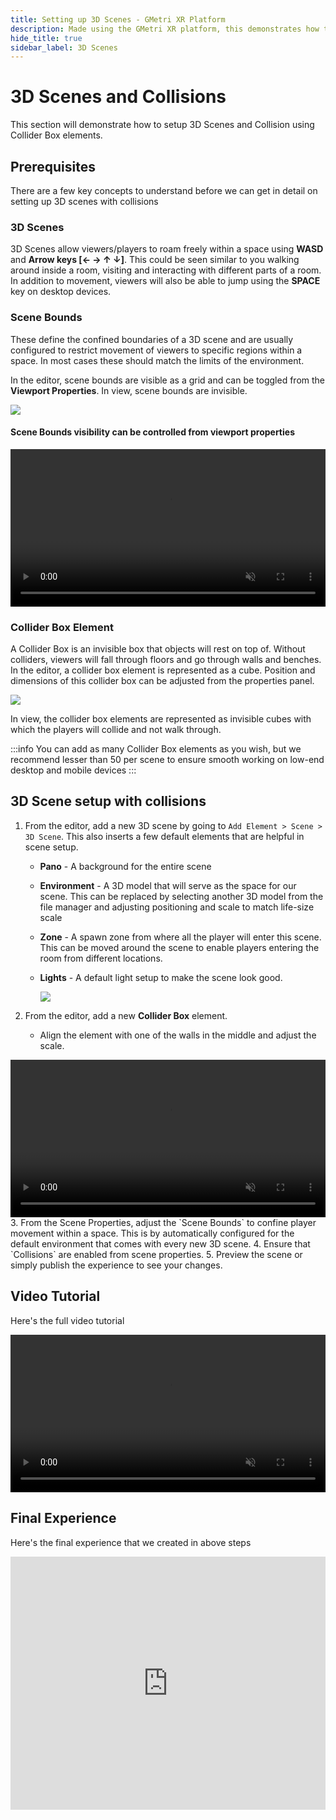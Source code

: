 ```yaml
---
title: Setting up 3D Scenes - GMetri XR Platform
description: Made using the GMetri XR platform, this demonstrates how to add and setup 3D scenes for your XR experiences.
hide_title: true
sidebar_label: 3D Scenes
---
```


# 3D Scenes and Collisions
This section will demonstrate how to setup 3D Scenes and Collision using Collider Box elements. 

## Prerequisites
There are a few key concepts to understand before we can get in detail on setting up 3D scenes with collisions

### 3D Scenes 
3D Scenes allow viewers/players to roam freely within a space using **WASD** and **Arrow keys [← → ↑ ↓]**. This could be seen similar to you walking around inside a room, visiting and interacting with different parts of a room. 
In addition to movement, viewers will also be able to jump using the **SPACE** key on desktop devices.

### Scene Bounds
These define the confined boundaries of a 3D scene and are usually configured to restrict movement of viewers to specific regions within a space. In most cases these should match the limits of the environment.

In the editor, scene bounds are visible as a grid and can be toggled from the **Viewport Properties**. 
In view, scene bounds are invisible.

![](https://s.vrgmetri.com/image/q_90/gb-web/portal-docs/assets/img/screenshots/3D_scene/3D_scene_bounds.png#boxShadow)

#### Scene Bounds visibility can be controlled from viewport properties

<video controls="true" allowfullscreen="true" muted="true" width="100%">
  <source src="https://gb-web.s3.ap-south-1.amazonaws.com/portal-docs/assets/img/screenshots/3D_scene/3D_scene_viewport_properties_2_converted.m4v" type="video/mp4" />
</video>

### Collider Box Element
A Collider Box is an invisible box that objects will rest on top of. Without colliders, viewers will fall through floors and go through walls and benches.
In the editor, a collider box element is represented as a cube. Position and dimensions of this collider box can be adjusted from the properties panel. 

![](https://s.vrgmetri.com/image/q_90/gb-web/portal-docs/assets/img/screenshots/3D_scene/3D_scene_collider_box.png#boxShadow)

In view, the collider box elements are represented as invisible cubes with which the players will collide and not walk through.

:::info
You can add as many Collider Box elements as you wish, but we recommend lesser than 50 per scene to ensure smooth working on low-end desktop and mobile devices
:::

## 3D Scene setup with collisions 
1. From the editor, add a new 3D scene by going to `Add Element > Scene > 3D Scene`. This also inserts a few default elements that are helpful in scene setup. 
    * **Pano** - A background for the entire scene
    * **Environment** - A 3D model that will serve as the space for our scene. This can be replaced by selecting another 3D model from the file manager and adjusting positioning and scale to match life-size scale
    * **Zone** - A spawn zone from where all the player will enter this scene. This can be moved around the scene to enable players entering the room from different locations. 
    * **Lights** - A default light setup to make the scene look good.
    
      ![](https://s.vrgmetri.com/image/q_90/gb-web/portal-docs/assets/img/screenshots/3D_scene/3D_scene_default_elements.png#boxShadow)

2. From the editor, add a new **Collider Box** element. 
   * Align the element with one of the walls in the middle and adjust the scale.

<video controls="true" allowfullscreen="true" muted="true" autoplay width="100%">
  <source src="https://gb-web.s3.ap-south-1.amazonaws.com/portal-docs/assets/img/screenshots/3D_scene/3D_scene_align_collider_wall_2_converted.m4v" type="video/mp4" />
</video>
3. From the Scene Properties, adjust the `Scene Bounds` to confine player movement within a space. This is by automatically configured for the default environment that comes with every new 3D scene.
4. Ensure that `Collisions` are enabled from scene properties.
5. Preview the scene or simply publish the experience to see your changes.

## Video Tutorial
Here's the full video tutorial

<video controls="true" allowfullscreen="true" muted="true" width="100%">
  <source src="https://gb-web.s3.ap-south-1.amazonaws.com/portal-docs/assets/img/screenshots/3D_scene/3D_scene_setup_trimmer_1.5_converted.m4v" type="video/mp4" />
</video>


## Final Experience
Here's the final experience that we created in above steps

<iframe width="100%" height="405px"src="https://jkbhaa.gmetri.com/demo?embed=true"frameborder="0" allow="accelerometer; autoplay; encrypted-media; gyroscope; picture-in-picture; microphone; camera; display-capture;" allowfullscreen="true" >
</iframe>

